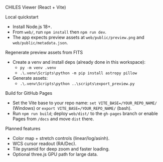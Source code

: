 CHILES Viewer (React + Vite)

Local quickstart

- Install Node.js 18+.
- From `web/`, run `npm install` then `npm run dev`.
- The app expects preview assets at `web/public/preview.png` and `web/public/metadata.json`.

Regenerate preview assets from FITS

- Create a venv and install deps (already done in this workspace):
  - `py -m venv .venv`
  - `.\.venv\Scripts\python -m pip install astropy pillow`
- Generate assets:
  - `.\.venv\Scripts\python ..\scripts\export_preview.py`

Build for GitHub Pages

- Set the Vite base to your repo name: `set VITE_BASE=/YOUR_REPO_NAME/` (Windows) or `export VITE_BASE=/YOUR_REPO_NAME/` (bash).
- Run `npm run build`; deploy `web/dist/` to the `gh-pages` branch or enable Pages from `/docs` and move `dist` there.

Planned features

- Color map + stretch controls (linear/log/asinh).
- WCS cursor readout (RA/Dec).
- Tile pyramid for deep zoom and faster loading.
- Optional three.js GPU path for large data.

